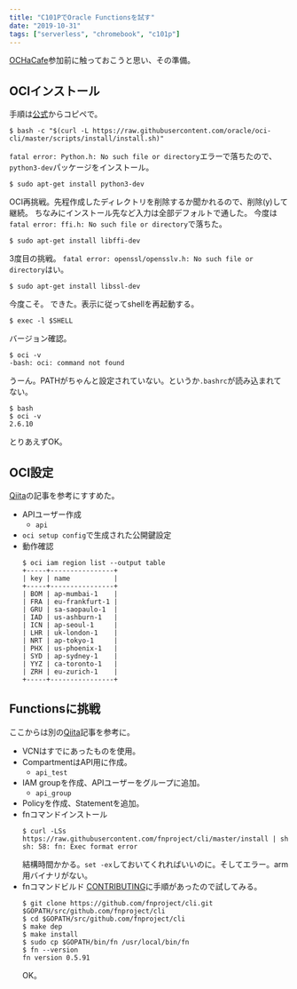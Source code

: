 ```yaml
---
title: "C101PでOracle Functionsを試す"
date: "2019-10-31"
tags: ["serverless", "chromebook", "c101p"]
---
```


[OCHaCafe](https://ochacafe.connpass.com/event/147285/)参加前に触っておこうと思い、その準備。

## OCIインストール
手順は[公式](https://docs.cloud.oracle.com/iaas/Content/API/SDKDocs/cliinstall.htm)からコピペで。
```
$ bash -c "$(curl -L https://raw.githubusercontent.com/oracle/oci-cli/master/scripts/install/install.sh)"
```
`fatal error: Python.h: No such file or directory`エラーで落ちたので、`python3-dev`パッケージをインストール。
```
$ sudo apt-get install python3-dev
```
OCI再挑戦。先程作成したディレクトリを削除するか聞かれるので、削除(y)して継続。
ちなみにインストール先など入力は全部デフォルトで通した。
今度は`fatal error: ffi.h: No such file or directory`で落ちた。
```
$ sudo apt-get install libffi-dev
```
3度目の挑戦。
`fatal error: openssl/opensslv.h: No such file or directory`はい。
```
$ sudo apt-get install libssl-dev
```
今度こそ。
できた。表示に従ってshellを再起動する。
```
$ exec -l $SHELL
```
バージョン確認。
```
$ oci -v
-bash: oci: command not found
```
うーん。PATHがちゃんと設定されていない。というか`.bashrc`が読み込まれてない。
```
$ bash
$ oci -v
2.6.10
```
とりあえずOK。

## OCI設定
[Qiita](https://qiita.com/shirok/items/e63be9a22158fef10ba9)の記事を参考にすすめた。
* APIユーザー作成
  - `api`
* `oci setup config`で生成された公開鍵設定
* 動作確認
  ```
  $ oci iam region list --output table
  +-----+----------------+
  | key | name           |
  +-----+----------------+
  | BOM | ap-mumbai-1    |
  | FRA | eu-frankfurt-1 |
  | GRU | sa-saopaulo-1  |
  | IAD | us-ashburn-1   |
  | ICN | ap-seoul-1     |
  | LHR | uk-london-1    |
  | NRT | ap-tokyo-1     |
  | PHX | us-phoenix-1   |
  | SYD | ap-sydney-1    |
  | YYZ | ca-toronto-1   |
  | ZRH | eu-zurich-1    |
  +-----+----------------+
  ```

## Functionsに挑戦
ここからは別の[Qiita](https://qiita.com/sugimount/items/018e08f575ecefb1546c)記事を参考に。

* VCNはすでにあったものを使用。
* CompartmentはAPI用に作成。
  - `api_test`
* IAM groupを作成、APIユーザーをグループに追加。
  - `api_group`
* Policyを作成、Statementを追加。
* fnコマンドインストール
  ```
  $ curl -LSs https://raw.githubusercontent.com/fnproject/cli/master/install | sh
  sh: 58: fn: Exec format error
  ```
  結構時間かかる。`set -ex`しておいてくれればいいのに。そしてエラー。arm用バイナリがない。
* fnコマンドビルド
  [CONTRIBUTING](https://github.com/fnproject/cli/blob/master/CONTRIBUTING.md#how-to-build-and-get-up-and-running)に手順があったので試してみる。
  ```
  $ git clone https://github.com/fnproject/cli.git $GOPATH/src/github.com/fnproject/cli
  $ cd $GOPATH/src/github.com/fnproject/cli
  $ make dep
  $ make install
  $ sudo cp $GOPATH/bin/fn /usr/local/bin/fn
  $ fn --version
  fn version 0.5.91
  ```
  OK。

 
  
